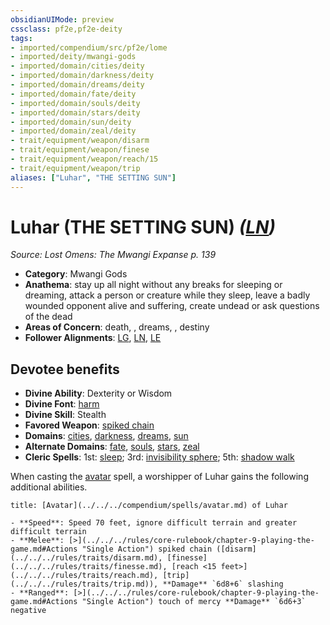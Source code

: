```yaml
---
obsidianUIMode: preview
cssclass: pf2e,pf2e-deity
tags:
- imported/compendium/src/pf2e/lome
- imported/deity/mwangi-gods
- imported/domain/cities/deity
- imported/domain/darkness/deity
- imported/domain/dreams/deity
- imported/domain/fate/deity
- imported/domain/souls/deity
- imported/domain/stars/deity
- imported/domain/sun/deity
- imported/domain/zeal/deity
- trait/equipment/weapon/disarm
- trait/equipment/weapon/finese
- trait/equipment/weapon/reach/15
- trait/equipment/weapon/trip
aliases: ["Luhar", "THE SETTING SUN"]
---
```

# Luhar (THE SETTING SUN) *([LN](lawful-neutral-b1.md))*  
*Source: Lost Omens: The Mwangi Expanse p. 139*  

- **Category**: Mwangi Gods
- **Anathema**: stay up all night without any breaks for sleeping or dreaming, attack a person or creature while they sleep, leave a badly wounded opponent alive and suffering, create undead or ask questions of the dead
- **Areas of Concern**: death, , dreams, , destiny
- **Follower Alignments**: [LG](lawful-goo-b1.md), [LN](lawful-neutral-b1.md), [LE](lawful-evil-b1.md)

## Devotee benefits

- **Divine Ability**: Dexterity or Wisdom
- **Divine Font**: [harm](../../spells/harm.md)
- **Divine Skill**: Stealth
- **Favored Weapon**: [spiked chain](../../equipment/items/spiked-chain.md)
- **Domains**: [cities](../domains.md#Cities), [darkness](../domains.md#Darkness), [dreams](../domains.md#Dreams), [sun](../domains.md#Sun)
- **Alternate Domains**: [fate](../domains.md#Fate), [souls](../domains.md#Souls), [stars](../domains.md#Stars), [zeal](../domains.md#Zeal)
- **Cleric Spells**: 1st: [sleep](../../spells/sleep.md); 3rd: [invisibility sphere](../../spells/invisibility-sphere.md); 5th: [shadow walk](../../spells/shadow-walk.md)

When casting the [avatar](../../spells/avatar.md) spell, a worshipper of Luhar gains the following additional abilities.

```ad-embed-avatar
title: [Avatar](../../../compendium/spells/avatar.md) of Luhar

- **Speed**: Speed 70 feet, ignore difficult terrain and greater difficult terrain
- **Melee**: [>](../../../rules/core-rulebook/chapter-9-playing-the-game.md#Actions "Single Action") spiked chain ([disarm](../../../rules/traits/disarm.md), [finesse](../../../rules/traits/finesse.md), [reach <15 feet>](../../../rules/traits/reach.md), [trip](../../../rules/traits/trip.md)), **Damage** `6d8+6` slashing
- **Ranged**: [>](../../../rules/core-rulebook/chapter-9-playing-the-game.md#Actions "Single Action") touch of mercy **Damage** `6d6+3` negative
```
